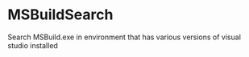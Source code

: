 # MSBuildSearch
Search MSBuild.exe in environment that has various versions of visual studio installed

